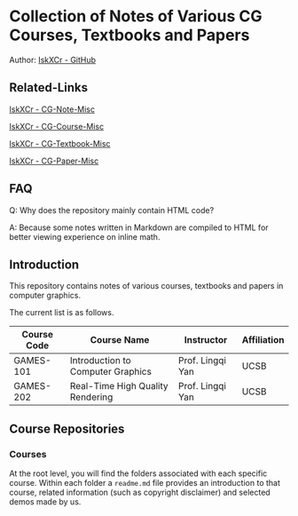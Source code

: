 # Collection of Notes of Various CG Courses, Textbooks and Papers

Author: [IskXCr - GitHub](https://github.com/IskXCr)

## Related-Links

[IskXCr - CG-Note-Misc](https://github.com/IskXCr/CG-Note-Misc)

[IskXCr - CG-Course-Misc](https://github.com/IskXCr/CG-Course-Misc)

[IskXCr - CG-Textbook-Misc](https://github.com/IskXCr/CG-Textbook-Misc)

[IskXCr - CG-Paper-Misc](https://github.com/IskXCr/CG-Paper-Misc)

## FAQ

Q: Why does the repository mainly contain HTML code?

A: Because some notes written in Markdown are compiled to HTML for better viewing experience on inline math.

## Introduction

This repository contains notes of various courses, textbooks and papers in computer graphics.

The current list is as follows. 

| Course Code | Course Name                                          | Instructor             | Affiliation  |
| ----------- | ---------------------------------------------------- | ---------------------- | ------------ |
| GAMES-101   | Introduction to Computer Graphics                    | Prof. Lingqi Yan       | UCSB         |
| GAMES-202   | Real-Time High Quality Rendering                     | Prof. Lingqi Yan       | UCSB         |

## Course Repositories

### Courses

At the root level, you will find the folders associated with each specific course. Within each folder a `readme.md` file provides an introduction to that course, related information (such as copyright disclaimer) and selected demos made by us.
